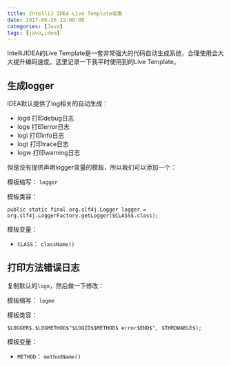 ```yaml
---
title: IntelliJ IDEA Live Template收集
date: 2017-06-26 12:00:00
categories: [Java]
tags: [java,idea]
---
```


IntelliJIDEA的Live Template是一套非常强大的代码自动生成系统，合理使用会大大提升编码速度。这里记录一下我平时使用到的Live Template。

<!-- more -->

## 生成logger

IDEA默认提供了log相关的自动生成：

- logd 打印debug日志
- loge 打印error日志
- logi 打印info日志
- logt 打印trace日志
- logw 打印warning日志

但是没有提供声明logger变量的模板，所以我们可以添加一个：

模板缩写： `logger`

模板类容：

```
public static final org.slf4j.Logger logger = org.slf4j.LoggerFactory.getLogger($CLASS$.class);
```

模板变量：

- `CLASS`： `className()`

## 打印方法错误日志

复制默认的`loge`，然后做一下修改：

模板缩写： `logme`

模板类容：

```
$LOGGER$.$LOGMETHOD$"$LOGID$$METHOD$ error$END$", $THROWABLE$);
```

模板变量：

- `METHOD`： `methodName()`